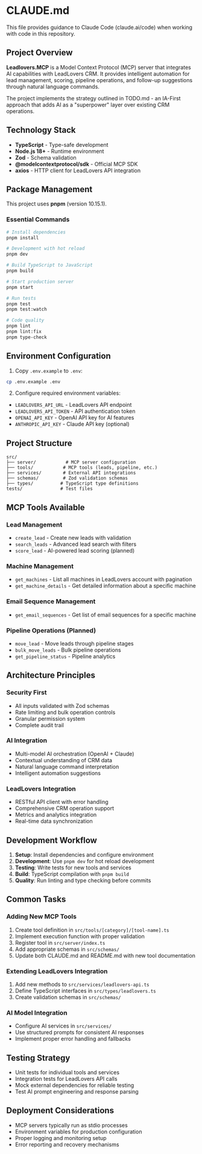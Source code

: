 # CLAUDE.md

This file provides guidance to Claude Code (claude.ai/code) when working with code in this repository.

## Project Overview

**Leadlovers.MCP** is a Model Context Protocol (MCP) server that integrates AI capabilities with LeadLovers CRM. It provides intelligent automation for lead management, scoring, pipeline operations, and follow-up suggestions through natural language commands.

The project implements the strategy outlined in TODO.md - an IA-First approach that adds AI as a "superpower" layer over existing CRM operations.

## Technology Stack

- **TypeScript** - Type-safe development
- **Node.js 18+** - Runtime environment  
- **Zod** - Schema validation
- **@modelcontextprotocol/sdk** - Official MCP SDK
- **axios** - HTTP client for LeadLovers API integration

## Package Management

This project uses **pnpm** (version 10.15.1).

### Essential Commands

```bash
# Install dependencies
pnpm install

# Development with hot reload
pnpm dev

# Build TypeScript to JavaScript
pnpm build

# Start production server
pnpm start

# Run tests
pnpm test
pnpm test:watch

# Code quality
pnpm lint
pnpm lint:fix
pnpm type-check
```

## Environment Configuration

1. Copy `.env.example` to `.env`:
```bash
cp .env.example .env
```

2. Configure required environment variables:
- `LEADLOVERS_API_URL` - LeadLovers API endpoint
- `LEADLOVERS_API_TOKEN` - API authentication token
- `OPENAI_API_KEY` - OpenAI API key for AI features
- `ANTHROPIC_API_KEY` - Claude API key (optional)

## Project Structure

```
src/
├── server/           # MCP server configuration
├── tools/           # MCP tools (leads, pipeline, etc.)
├── services/        # External API integrations
├── schemas/         # Zod validation schemas  
├── types/          # TypeScript type definitions
tests/              # Test files
```

## MCP Tools Available

### Lead Management
- `create_lead` - Create new leads with validation
- `search_leads` - Advanced lead search with filters
- `score_lead` - AI-powered lead scoring (planned)

### Machine Management
- `get_machines` - List all machines in LeadLovers account with pagination
- `get_machine_details` - Get detailed information about a specific machine

### Email Sequence Management
- `get_email_sequences` - Get list of email sequences for a specific machine

### Pipeline Operations (Planned)
- `move_lead` - Move leads through pipeline stages
- `bulk_move_leads` - Bulk pipeline operations
- `get_pipeline_status` - Pipeline analytics

## Architecture Principles

### Security First
- All inputs validated with Zod schemas
- Rate limiting and bulk operation controls
- Granular permission system
- Complete audit trail

### AI Integration
- Multi-model AI orchestration (OpenAI + Claude)
- Contextual understanding of CRM data
- Natural language command interpretation
- Intelligent automation suggestions

### LeadLovers Integration
- RESTful API client with error handling
- Comprehensive CRM operation support
- Metrics and analytics integration
- Real-time data synchronization

## Development Workflow

1. **Setup**: Install dependencies and configure environment
2. **Development**: Use `pnpm dev` for hot reload development
3. **Testing**: Write tests for new tools and services
4. **Build**: TypeScript compilation with `pnpm build`
5. **Quality**: Run linting and type checking before commits

## Common Tasks

### Adding New MCP Tools
1. Create tool definition in `src/tools/[category]/[tool-name].ts`
2. Implement execution function with proper validation
3. Register tool in `src/server/index.ts`
4. Add appropriate schemas in `src/schemas/`
5. Update both CLAUDE.md and README.md with new tool documentation

### Extending LeadLovers Integration
1. Add new methods to `src/services/leadlovers-api.ts`
2. Define TypeScript interfaces in `src/types/leadlovers.ts`
3. Create validation schemas in `src/schemas/`

### AI Model Integration
- Configure AI services in `src/services/`
- Use structured prompts for consistent AI responses
- Implement proper error handling and fallbacks

## Testing Strategy

- Unit tests for individual tools and services
- Integration tests for LeadLovers API calls
- Mock external dependencies for reliable testing
- Test AI prompt engineering and response parsing

## Deployment Considerations

- MCP servers typically run as stdio processes
- Environment variables for production configuration
- Proper logging and monitoring setup
- Error reporting and recovery mechanisms